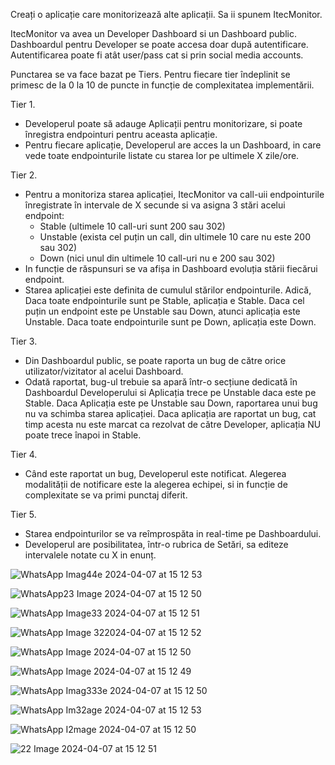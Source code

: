 Creați o aplicație care monitorizează alte aplicații. Sa ii spunem ItecMonitor.

ItecMonitor va avea un Developer Dashboard si un Dashboard public. Dashboardul pentru Developer se poate accesa doar după autentificare. 
Autentificarea poate fi atât user/pass cat si prin social media accounts.

Punctarea se va face bazat pe Tiers. Pentru fiecare tier îndeplinit se primesc de la 0 la 10 de puncte in funcție de complexitatea implementării. 

Tier 1.
* Developerul poate să adauge Aplicații pentru monitorizare, si poate înregistra endpointuri pentru aceasta aplicație. 
* Pentru fiecare aplicație, Developerul are acces la un Dashboard, in care vede toate endpointurile listate cu starea lor pe ultimele X zile/ore.

Tier 2. 
* Pentru a monitoriza starea aplicației, ItecMonitor va call-uii endpointurile înregistrate în intervale de X secunde si va asigna 3 stări acelui endpoint:
    - Stable (ultimele 10 call-uri sunt 200 sau 302)
    - Unstable (exista cel puțin un call, din ultimele 10 care nu este 200 sau 302)
    - Down (nici unul din ultimele 10 call-uri nu e 200 sau 302)
* In funcție de răspunsuri se va afișa in Dashboard evoluția stării fiecărui endpoint.
* Starea aplicației este definita de cumulul stărilor endpointurile. Adică, 
      Daca toate endpointurile sunt pe Stable, aplicația e Stable. 
      Daca cel puțin un endpoint este pe Unstable sau Down, atunci aplicația este Unstable. 
      Daca toate endpointurile sunt pe Down, aplicația este Down.

Tier 3.
* Din Dashboardul public, se poate raporta un bug de către orice utilizator/vizitator al acelui Dashboard.
* Odată raportat, bug-ul trebuie sa apară într-o secțiune dedicată în Dashboardul Developerului si Aplicația trece pe Unstable daca este pe Stable. Daca Aplicația este pe Unstable sau Down, raportarea unui bug nu va schimba starea aplicației. Daca aplicația are raportat un bug, cat timp acesta nu este marcat ca rezolvat de către Developer, aplicația NU poate trece înapoi in Stable.

Tier 4. 
* Când este raportat un bug, Developerul este notificat. Alegerea modalității de notificare este la alegerea echipei, si in funcție de complexitate se va primi punctaj diferit. 

Tier 5.
* Starea endpointurilor se va reîmprospăta in real-time pe Dashboardului.
* Developerul are posibilitatea, într-o rubrica de Setări, sa editeze intervalele notate cu X in enunț.
  
![WhatsApp Imag44e 2024-04-07 at 15 12 53](https://github.com/AlexandruTud/iTecHackathon.WebApplication/assets/95827917/514d1a5e-0ed2-41b5-bc21-155fd6f2d2ec)

![WhatsApp23 Image 2024-04-07 at 15 12 50](https://github.com/AlexandruTud/iTecHackathon.WebApplication/assets/95827917/cae7c704-0b31-47b4-8124-1de57224b196)

![WhatsApp Image33 2024-04-07 at 15 12 51](https://github.com/AlexandruTud/iTecHackathon.WebApplication/assets/95827917/08010bab-4ce2-4ff3-8330-bdc6fd955938)

![WhatsApp Image 322024-04-07 at 15 12 52](https://github.com/AlexandruTud/iTecHackathon.WebApplication/assets/95827917/36bd30df-b280-4cfc-8c07-9a35d26d9fbf)

![WhatsApp Image 2024-04-07 at 15 12 50](https://github.com/AlexandruTud/iTecHackathon.WebApplication/assets/95827917/be9fdf18-6bd3-4957-b2dd-f1a533d2df9d)

![WhatsApp Image 2024-04-07 at 15 12 49](https://github.com/AlexandruTud/iTecHackathon.WebApplication/assets/95827917/4e88854f-e3a6-4d42-bd12-2bc47b3fd70a)

![WhatsApp Imag333e 2024-04-07 at 15 12 50](https://github.com/AlexandruTud/iTecHackathon.WebApplication/assets/95827917/a0688ee8-d762-4cdc-a563-5938dc223e94)

![WhatsApp Im32age 2024-04-07 at 15 12 53](https://github.com/AlexandruTud/iTecHackathon.WebApplication/assets/95827917/b797f7c6-2d07-4016-a56a-f539e1504121)

![WhatsApp I2mage 2024-04-07 at 15 12 50](https://github.com/AlexandruTud/iTecHackathon.WebApplication/assets/95827917/bee76b83-4c66-46b9-8342-7beee7eacc5f)

![22 Image 2024-04-07 at 15 12 51](https://github.com/AlexandruTud/iTecHackathon.WebApplication/assets/95827917/9190e94f-e7c4-4834-8fb7-e38de943aa2a)



